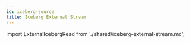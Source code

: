 ```yaml
---
id: iceberg-source
title: Iceberg External Stream
---
```


import ExternalIcebergRead from './shared/iceberg-external-stream.md';

<ExternalIcebergRead />

